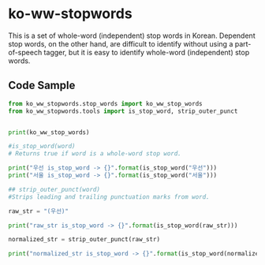 # ko-ww-stopwords
This is a set of whole-word (independent) stop words in Korean. Dependent stop words, on the other hand, are difficult to identify without using a part-of-speech tagger, but it is easy to identify whole-word (independent) stop words.

## Code Sample
```python
from ko_ww_stopwords.stop_words import ko_ww_stop_words
from ko_ww_stopwords.tools import is_stop_word, strip_outer_punct


print(ko_ww_stop_words)

#is_stop_word(word)
# Returns true if word is a whole-word stop word.

print("우선 is_stop_word -> {}".format(is_stop_word("우선")))
print("서울 is_stop_word -> {}".format(is_stop_word("서울")))

## strip_outer_punct(word)
#Strips leading and trailing punctuation marks from word.

raw_str = "(우선)"

print("raw_str is_stop_word -> {}".format(is_stop_word(raw_str)))

normalized_str = strip_outer_punct(raw_str)

print("normalized_str is_stop_word -> {}".format(is_stop_word(normalized_str)))

```
